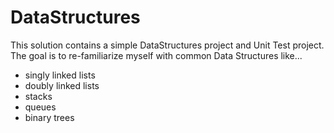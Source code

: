 # DataStructures

This solution contains a simple DataStructures project and Unit Test project.  The goal is to re-familiarize myself with common Data Structures like...

- singly linked lists
- doubly linked lists
- stacks
- queues
- binary trees